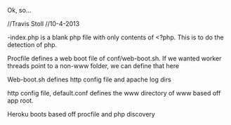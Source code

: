 Ok, so...

//Travis Stoll
//10-4-2013


-index.php is a blank php file with only contents of <?php.  This is to do the detection of php.

Procfile defines a web boot file of conf/web-boot.sh.  If we wanted worker threads point to a non-www folder, we can define that here

Web-boot.sh defines http config file and apache log dirs

http config file, default.conf defines the www directory of www based off app root.



Heroku boots based off procfile and php discovery